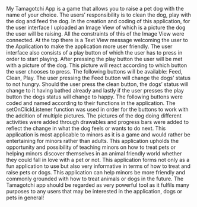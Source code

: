 My Tamagotchi App is a game that allows you to raise a pet dog with the name of your choice. The users’ responsibility is to clean the dog, play with the dog and feed the dog. In the creation and coding of this application, for the user interface I uploaded an Image View of which is a picture the dog the user will be raising. All the constraints of this of the Image View were connected. At the top there is a Text View message welcoming the user to the Application to make the application more user friendly. The user interface also consists of a play button of which the user has to press in order to start playing. After pressing the play button the user will be met with a picture of the dog. This picture will react according to which button the user chooses to press. The following buttons will be available: Feed, Clean, Play. The user pressing the Feed button will change the dogs’ status to not hungry. Should the user press the clean button, the dogs’ status will change to it having bathed already and lastly if the user presses the play button the dogs status will change to happy. The following buttons were coded and named according to their functions in the application. The setOnClickListener function was used in order for the buttons to work with the addition of multiple pictures.  The pictures of the dog doing different activities were added through drawables and progress bars were added to reflect the change in what the dog feels or wants to do next. This application is most applicable to minors as it is a game and would rather be entertaining for minors rather than adults. This application upholds the opportunity and possibility of teaching minors on how to treat pets or helping minors discover themselves in an animal friendly world whether they could fall in love with a pet or not. This application forms not only as a fun application to use but also very informative in terms of how to treat and raise pets or dogs. This application can help minors be more friendly and commonly grounded with how to treat animals or dogs in the future. The Tamagotchi app should be regarded as very powerful tool as it fulfils many purposes to any users that may be interested in the application, dogs or pets in general! 
